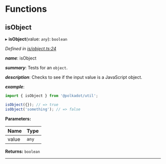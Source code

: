 

# Functions

<a id="isobject"></a>

##  isObject

▸ **isObject**(value: *`any`*): `boolean`

*Defined in [is/object.ts:24](https://github.com/polkadot-js/common/blob/d916ca1/packages/util/src/is/object.ts#L24)*

*__name__*: isObject

*__summary__*: Tests for an `object`.

*__description__*: Checks to see if the input value is a JavaScript object.

*__example__*:   

```javascript
import { isObject } from '@polkadot/util';

isObject({}); // => true
isObject('something'); // => false
```

**Parameters:**

| Name | Type |
| ------ | ------ |
| value | `any` |

**Returns:** `boolean`

___


